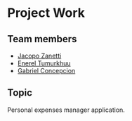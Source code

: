 # Project Work

## Team members

- [Jacopo Zanetti](https://jacza.net/github)
- [Enerel Tumurkhuu](https://github.com/eenerere/)
- [Gabriel Concepcion](https://github.com/g-concept999)

## Topic

Personal expenses manager application.
